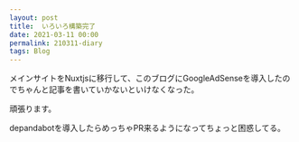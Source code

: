 ```yaml
---
layout: post
title:  いろいろ構築完了
date: 2021-03-11 00:00
permalink: 210311-diary
tags: Blog
---
```

メインサイトをNuxtjsに移行して、このブログにGoogleAdSenseを導入したのでちゃんと記事を書いていかないといけなくなった。

頑張ります。

depandabotを導入したらめっちゃPR来るようになってちょっと困惑してる。